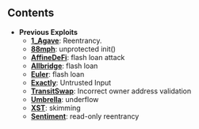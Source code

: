 ## Contents

* **Previous Exploits**
  * [**1_Agave**](docs/1_Agave.md): Reentrancy.
  * [**88mph**](docs/88mph.md): unprotected init()
  * [**AffineDeFi**](docs/AffineDeFi.md): flash loan attack
  * [**Allbridge**](docs/Allbridge.md): flash loan 
  * [**Euler**](docs/euler.md): flash loan
  * [**Exactly**](docs/Exactly.md): Untrusted Input
  * [**TransitSwap**](docs/TransitSwap.md): Incorrect owner address validation
  * [**Umbrella**](docs/Umbrella.md): underflow
  * [**XST**](docs/XST_UNISWAP.md): skimming
  * [**Sentiment**](docs/Sentiment.md): read-only reentrancy


